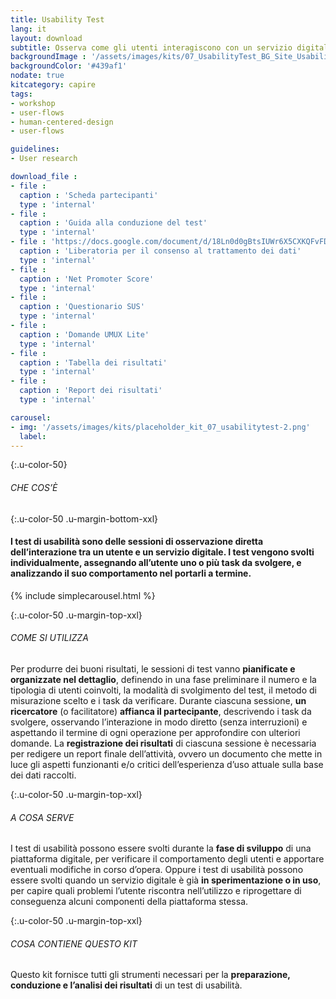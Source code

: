 ```yaml
---
title: Usability Test
lang: it
layout: download
subtitle: Osserva come gli utenti interagiscono con un servizio digitale per renderlo più usabile
backgroundImage : '/assets/images/kits/07_UsabilityTest_BG_Site_Usability test.png'
backgroundColor: '#439af1'
nodate: true
kitcategory: capire
tags: 
- workshop
- user-flows
- human-centered-design
- user-flows

guidelines:
- User research

download_file :
- file : 
  caption : 'Scheda partecipanti'
  type : 'internal'
- file : 
  caption : 'Guida alla conduzione del test'
  type : 'internal'
- file : 'https://docs.google.com/document/d/18Ln0d0gBtsIUWr6X5CXKQFvFD0LVdsSbdD9njyj0C50/edit?usp=sharing'
  caption : 'Liberatoria per il consenso al trattamento dei dati'
  type : 'internal'
- file : 
  caption : 'Net Promoter Score'
  type : 'internal'
- file : 
  caption : 'Questionario SUS'
  type : 'internal'
- file : 
  caption : 'Domande UMUX Lite'
  type : 'internal'
- file : 
  caption : 'Tabella dei risultati'
  type : 'internal'
- file : 
  caption : 'Report dei risultati'
  type : 'internal'

carousel:
- img: '/assets/images/kits/placeholder_kit_07_usabilitytest-2.png'
  label:
---
```


{:.u-color-50}
###### CHE COS’È

{:.u-color-50 .u-margin-bottom-xxl}
#### I test di usabilità sono delle **sessioni di osservazione diretta** dell’interazione tra un utente e un servizio digitale. I test vengono svolti individualmente, assegnando all’utente uno o più task da svolgere, e analizzando il suo comportamento nel portarli a termine.

{% include simplecarousel.html  %} 

{:.u-color-50 .u-margin-top-xxl}
###### COME SI UTILIZZA
Per produrre dei buoni risultati, le sessioni di test vanno **pianificate e organizzate nel dettaglio**, definendo in una fase preliminare il numero e la tipologia di utenti coinvolti, la modalità di svolgimento del test, il metodo di misurazione scelto e i task da verificare. Durante ciascuna sessione, **un ricercatore** (o facilitatore) **affianca il partecipante**, descrivendo i task da svolgere, osservando l’interazione in modo diretto (senza interruzioni) e aspettando il termine di ogni operazione per approfondire con ulteriori domande. La **registrazione dei risultati** di ciascuna sessione è necessaria per redigere un report finale dell’attività, ovvero un documento che mette in luce gli aspetti funzionanti e/o critici dell’esperienza d’uso attuale sulla base dei dati raccolti. 



{:.u-color-50 .u-margin-top-xxl}
###### A COSA SERVE
I test di usabilità possono essere svolti durante la **fase di sviluppo** di una piattaforma digitale, per verificare il comportamento degli utenti e apportare eventuali modifiche in corso d’opera. Oppure i test di usabilità possono essere svolti quando un servizio digitale è già **in sperimentazione o in uso**, per capire quali problemi l’utente riscontra nell’utilizzo e riprogettare di conseguenza alcuni componenti della piattaforma stessa. 

{:.u-color-50 .u-margin-top-xxl}
###### COSA CONTIENE QUESTO KIT
Questo kit fornisce tutti gli strumenti necessari per la **preparazione, conduzione e l’analisi dei risultati** di un test di usabilità.
